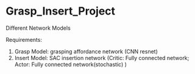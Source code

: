 # Grasp_Insert_Project
Different Network Models

Requirements:
1) Grasp Model: grasping affordance network (CNN resnet)
2) Insert Model: SAC insertion network (Critic: Fully connected network; Actor: Fully connected network(stochastic) )

